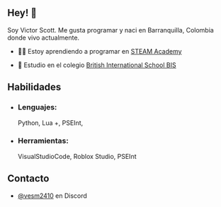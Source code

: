 
## Hey! 👋
Soy Victor Scott. Me gusta programar y naci en Barranquilla, Colombia donde vivo actualmente.

- 👨‍💻 Estoy aprendiendo a programar en [STEAM Academy](https://www.instagram.com/steamacademy.co/) 

- 🏫 Estudio en el colegio [British International School BIS](https://britishschool.edu.co/)

## Habilidades

- ### Lenguajes:
  Python, Lua +, PSEInt,
- ### Herramientas:
  VisualStudioCode, Roblox Studio, PSEInt
## Contacto
- [@vesm2410](./) en Discord
